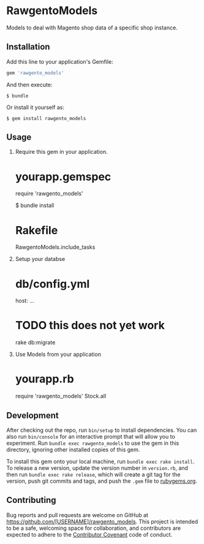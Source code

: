 # RawgentoModels

Models to deal with Magento shop data of a specific shop instance.

## Installation

Add this line to your application's Gemfile:

```ruby
gem 'rawgento_models'
```

And then execute:

    $ bundle

Or install it yourself as:

    $ gem install rawgento_models

## Usage

1. Require this gem in your application.

    # yourapp.gemspec
    require 'rawgento_models'

    $ bundle install

    # Rakefile
    RawgentoModels.include_tasks

2. Setup your databse

    # db/config.yml
    host: ...

    # TODO this does not yet work
    rake db:migrate

3. Use Models from your application

    # yourapp.rb
    require 'rawgento_models'
    Stock.all

## Development

After checking out the repo, run `bin/setup` to install dependencies. You can also run `bin/console` for an interactive prompt that will allow you to experiment. Run `bundle exec rawgento_models` to use the gem in this directory, ignoring other installed copies of this gem.

To install this gem onto your local machine, run `bundle exec rake install`. To release a new version, update the version number in `version.rb`, and then run `bundle exec rake release`, which will create a git tag for the version, push git commits and tags, and push the `.gem` file to [rubygems.org](https://rubygems.org).

## Contributing

Bug reports and pull requests are welcome on GitHub at https://github.com/[USERNAME]/rawgento_models. This project is intended to be a safe, welcoming space for collaboration, and contributors are expected to adhere to the [Contributor Covenant](http://contributor-covenant.org) code of conduct.

